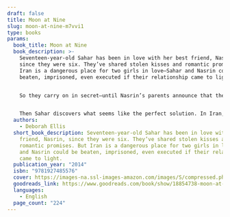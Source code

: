 ```yaml
---
draft: false
title: Moon at Nine
slug: moon-at-nine-m7vvi1
type: books
params:
  book_title: Moon at Nine
  book_description: >-
    Seventeen-year-old Sahar has been in love with her best friend, Nasrin,
    since they were six. They’ve shared stolen kisses and romantic promises. But
    Iran is a dangerous place for two girls in love—Sahar and Nasrin could be
    beaten, imprisoned, even executed if their relationship came to light.


    So they carry on in secret—until Nasrin’s parents announce that they’ve arranged for her marriage. Nasrin tries to persuade Sahar that they can go on as they have been, only now with new comforts provided by the decent, well-to-do doctor Nasrin will marry. But Sahar dreams of loving Nasrin exclusively—and openly.


    Then Sahar discovers what seems like the perfect solution. In Iran, homosexuality may be a crime, but to be a man trapped in a woman’s body is seen as nature’s mistake, and sex reassignment is legal and accessible. As a man, Sahar could be the one to marry Nasrin. Sahar will never be able to love the one she wants, in the body she wants to be loved in, without risking her life. Is saving her love worth sacrificing her true self?
  authors:
    - Deborah Ellis
  short_book_description: Seventeen-year-old Sahar has been in love with her best
    friend, Nasrin, since they were six. They’ve shared stolen kisses and
    romantic promises. But Iran is a dangerous place for two girls in love—Sahar
    and Nasrin could be beaten, imprisoned, even executed if their relationship
    came to light.
  publication_year: "2014"
  isbn: "9781927485576"
  cover: https://images-na.ssl-images-amazon.com/images/S/compressed.photo.goodreads.com/books/1359401553i/17302571.jpg
  goodreads_link: https://www.goodreads.com/book/show/18854738-moon-at-nine
  languages:
    - English
  page_count: "224"
---
```

